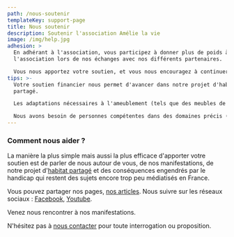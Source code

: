 ```yaml
---
path: /nous-soutenir
templateKey: support-page
title: Nous soutenir
description: Soutenir l'association Amélie la vie
image: /img/help.jpg
adhesion: >
  En adhérant à l'association, vous participez à donner plus de poids à
  l'association lors de nos échanges avec nos différents partenaires.

  Vous nous apportez votre soutien, et vous nous encouragez à continuer nos actions.
tips: >-
  Votre soutien financier nous permet d'avancer dans notre projet d'habitat
  partagé. 

  Les adaptations nécessaires à l'ameublement (tels que des meubles de cuisine à hauteur variable) nécessitent un coût supplémentaire important.

  Nous avons besoin de personnes compétentes dans des domaines précis (domotique, aménagements intérieur et extérieur) que nous rémunérerons.
---
```

### Comment nous aider ?

La manière la plus simple mais aussi la plus efficace d'apporter votre soutien est de parler de nous autour de vous, de nos manifestations, de notre projet d'[habitat partagé](/habitat-partage) et des conséquences engendrés par le handicap qui restent des sujets encore trop peu médiatisés en France.

Vous pouvez partager nos pages, [nos articles](/actualites). Nous suivre sur les réseaux sociaux : [Facebook](https://facebook.com/associationamelielavie), [Youtube](https://www.youtube.com/channel/UCxTbiQ0ffRnZfrjdbNAf10w).

Venez nous rencontrer à nos manifestations.

N'hésitez pas à [nous contacter](/contact) pour toute interrogation ou proposition.